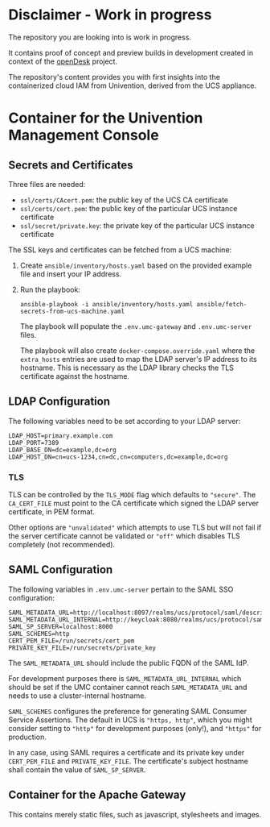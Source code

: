# Disclaimer - Work in progress

The repository you are looking into is work in progress.

It contains proof of concept and preview builds in development created in context of the [openDesk](https://gitlab.opencode.de/bmi/souveraener_arbeitsplatz/info) project.

The repository's content provides you with first insights into the containerized cloud IAM from Univention, derived from the UCS appliance.

# Container for the Univention Management Console

## Secrets and Certificates

Three files are needed:
- `ssl/certs/CAcert.pem`: the public key of the UCS CA certificate
- `ssl/certs/cert.pem`: the public key of the particular UCS instance certificate
- `ssl/secret/private.key`: the private key of the particular UCS instance certificate

The SSL keys and certificates can be fetched from a UCS machine:
1. Create `ansible/inventory/hosts.yaml` based on the provided example file and insert your IP address.
2. Run the playbook:
    ```
    ansible-playbook -i ansible/inventory/hosts.yaml ansible/fetch-secrets-from-ucs-machine.yaml
    ```
   The playbook will populate the `.env.umc-gateway` and `.env.umc-server` files.

   The playbook will also create `docker-compose.override.yaml`
   where the `extra_hosts` entries are used to map the LDAP server's IP address to its hostname.
   This is necessary as the LDAP library checks the TLS certificate against the hostname.

## LDAP Configuration

The following variables need to be set according to your LDAP server:
```
LDAP_HOST=primary.example.com
LDAP_PORT=7389
LDAP_BASE_DN=dc=example,dc=org
LDAP_HOST_DN=cn=ucs-1234,cn=dc,cn=computers,dc=example,dc=org
```

### TLS

TLS can be controlled by the `TLS_MODE` flag which defaults to `"secure"`.
The `CA_CERT_FILE` must point to the CA certificate which signed the LDAP server certificate,
in PEM format.

Other options are `"unvalidated"` which attempts to use TLS but will not fail
if the server certificate cannot be validated
or `"off"` which disables TLS completely (not recommended).


## SAML Configuration

The following variables in `.env.umc-server` pertain to the SAML SSO configuration:
```
SAML_METADATA_URL=http://localhost:8097/realms/ucs/protocol/saml/descriptor
SAML_METADATA_URL_INTERNAL=http://keycloak:8080/realms/ucs/protocol/saml/descriptor
SAML_SP_SERVER=localhost:8000
SAML_SCHEMES=http
CERT_PEM_FILE=/run/secrets/cert_pem
PRIVATE_KEY_FILE=/run/secrets/private_key
```

The `SAML_METADATA_URL` should include the public FQDN of the SAML IdP.

For development purposes there is `SAML_METADATA_URL_INTERNAL`
which should be set if the UMC container cannot reach `SAML_METADATA_URL`
and needs to use a cluster-internal hostname.

`SAML_SCHEMES` configures the preference for generating SAML Consumer Service Assertions.
The default in UCS is `"https, http"`,
which you might consider setting to `"http"` for development purposes (only!),
and `"https"` for production.

In any case, using SAML requires a certificate and its private key under
`CERT_PEM_FILE` and `PRIVATE_KEY_FILE`.
The certificate's subject hostname shall contain the value of `SAML_SP_SERVER`.

## Container for the Apache Gateway

This contains merely static files, such as javascript, stylesheets and images.
